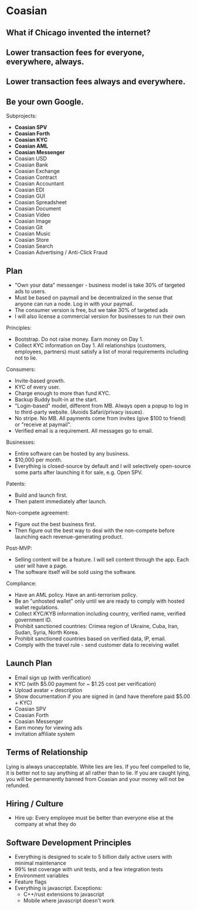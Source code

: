 # Coasian

## What if Chicago invented the internet?

## Lower transaction fees for everyone, everywhere, always.

## Lower transaction fees always and everywhere.

## Be your own Google.

Subprojects:

- **Coasian SPV**
- **Coasian Forth**
- **Coasian KYC**
- **Coasian AML**
- **Coasian Messenger**
- Coasian USD
- Coasian Bank
- Coasian Exchange
- Coasian Contract
- Coasian Accountant
- Coasian EDI
- Coasian GUI
- Coasian Spreadsheet
- Coasian Document
- Coasian Video
- Coasian Image
- Coasian Git
- Coasian Music
- Coasian Store
- Coasian Search
- Coasian Advertising / Anti-Click Fraud

## Plan

- "Own your data" messenger - business model is take 30% of targeted ads to
  users.
- Must be based on paymail and be decentralized in the sense that anyone can run
  a node. Log in with your paymail.
- The consumer version is free, but we take 30% of targeted ads
- I will also license a commercial version for businesses to run their own

Principles:

- Bootstrap. Do not raise money. Earn money on Day 1.
- Collect KYC information on Day 1. All relationships (customers, employees,
  partners) must satisfy a list of moral requirements including not to lie.

Consumers:

- Invite-based growth.
- KYC of every user.
- Charge enough to more than fund KYC.
- Backup Buddy built-in at the start.
- "Login-based" model, different from MB. Always open a popup to log in to
  third-party website. (Avoids Safari/privacy issues).
- No stripe. No MB. All payments come from invites (give $100 to friend) or
  "receive at paymail".
- Verified email is a requirement. All messages go to email.

Businesses:

- Entire software can be hosted by any business.
- $10,000 per month.
- Everything is closed-source by default and I will selectively open-source some
  parts after launching it for sale, e.g. Open SPV.

Patents:

- Build and launch first.
- Then patent immediately after launch.

Non-compete agreement:

- Figure out the best business first.
- Then figure out the best way to deal with the non-compete before launching
  each revenue-generating product.

Post-MVP:

- Selling content will be a feature. I will sell content through the app. Each
  user will have a page.
- The software itself will be sold using the software.

Compliance:

- Have an AML policy. Have an anti-terrorism policy.
- Be an "unhosted wallet" only until we are ready to comply with hosted wallet
  regulations.
- Collect KYC/KYB information including country, verified name, verified
  government ID.
- Prohibit sanctioned countries:  Crimea region of Ukraine, Cuba, Iran, Sudan,
  Syria, North Korea.
- Prohibit sanctioned countries based on verified data, IP, email.
- Comply with the travel rule - send customer data to receiving wallet

## Launch Plan

- Email sign up (with verification)
- KYC (with $5.00 payment for ~ $1.25 cost per verification)
- Upload avatar + description
- Show documentation if you are signed in (and have therefore paid $5.00 + KYC)
- Coasian SPV
- Coasian Forth
- Coasian Messenger
- Earn money for viewing ads
- invitation affiliate system

## Terms of Relationship

Lying is always unacceptable. White lies are lies. If you feel compelled to lie,
it is better not to say anything at all rather than to lie. If you are caught
lying, you will be permanently banned from Coasian and your money will not be
refunded.

## Hiring / Culture

- Hire up: Every employee must be better than everyone else at the company at what they do

## Software Development Principles

- Everything is designed to scale to 5 billion daily active users with minimal
  maintenance
- 99% test coverage with unit tests, and a few integration tests
- Environment variables
- Feature flags
- Everything is javascript. Exceptions:
  - C++/rust extensions to javascript
  - Mobile where javascript doesn't work
